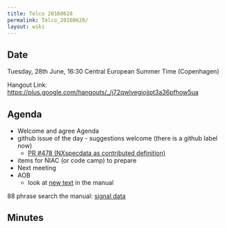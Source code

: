 ```yaml
---
title: Telco 20160628
permalink: Telco_20160628/
layout: wiki
---
```


Date
----

Tuesday, 28th June, 16:30 Central European Summer Time (Copenhagen)

Hangout Link:
<https://plus.google.com/hangouts/_/j72qwlvegiojjpt3a36pfhow5ua>

Agenda
------

-   Welcome and agree Agenda
-   github issue of the day - suggestions welcome (there is a github
    label now)
    -   [PR \#478 (NXspecdata as contributed
        definition)](https://github.com/nexusformat/definitions/pull/478)
-   items for NIAC (or code camp) to prepare
-   Next meeting
-   AOB
    -   look at [new
        text](http://download.nexusformat.org/doc/html/classes/index.html)
        in the manual

88 phrase search the manual: [signal
data](https://duckduckgo.com/?q=%22signal+data%22+site%3Ahttp%3A%2F%2Fdownload.nexusformat.org%2Fdoc%2Fhtml&t=ffsb&ia=web)

Minutes
-------
